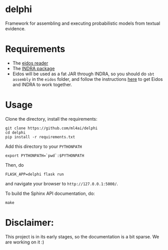 # delphi
Framework for assembling and executing probabilistic models from textual
evidence.

# Requirements
- The [eidos reader](https://github.com/clulab/eidos)
- The [INDRA package](http://indra.readthedocs.io/en/latest/)
- Eidos will be used as a fat JAR through INDRA, so you should do `sbt assembly`
    in the `eidos` folder, and follow the instructions
    [here](https://gist.github.com/bgyori/37c55681bd1a6e1a2fb6634faf255d60)
    to get Eidos and INDRA to work together.

# Usage

Clone the directory, install the requirements:
```
git clone https://github.com/ml4ai/delphi
cd delphi
pip install -r requirements.txt
```

Add this directory to your `PYTHONPATH`

```
export PYTHONPATH=`pwd`:$PYTHONPATH
```

Then, do

```
FLASK_APP=delphi flask run
```
and navigate your browser to `http://127.0.0.1:5000/`.

To build the Sphinx API documentation, do:

```
make
```

# Disclaimer:

This project is in its early stages, so the documentation is a bit sparse. We
are working on it :)
